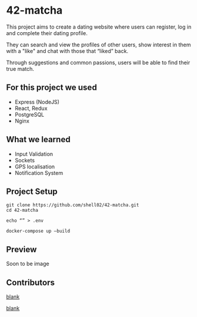 # 42-matcha

This project aims to create a dating website where users can register, log in and complete their dating profile.

They can search and view the profiles of other users, show interest in them with a "like" and chat with those that “liked” back.

Through suggestions and common passions, users will be able to find their true match.

## For this project we used

- Express (NodeJS)
- React, Redux
- PostgreSQL
- Nginx

## What we learned

- Input Validation
- Sockets
- GPS localisation
- Notification System

## Project Setup

```
git clone https://github.com/shell02/42-matcha.git
cd 42-matcha

echo “” > .env

docker-compose up –build
```

## Preview

Soon to be image

## Contributors
[blank]()

[blank]()
